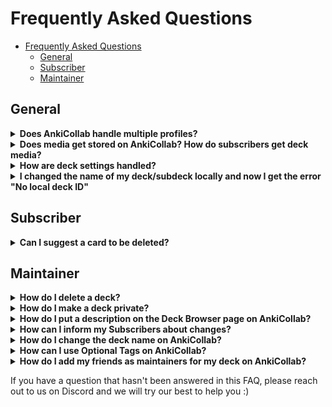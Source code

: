 # Frequently Asked Questions

- [Frequently Asked Questions](#frequently-asked-questions)
  - [General](#general)
  - [Subscriber](#subscriber)
  - [Maintainer](#maintainer)

## General

<details close>
<summary><b>Does AnkiCollab handle multiple profiles?</b></summary>
AnkiCollab does not currently respect separate Anki profiles. If you subscribe to a deck on one profile, then switch to another, it will redownload the fresh deck. A workaround for this is to disable the addon. <code>Tools → Add-ons → Select AnkiCollab → Toggle Enabled</code>
</details>

<details close>
<summary><b>Does media get stored on AnkiCollab? How do subscribers get deck media?</b></summary>
AnkiCollab does not upload media (images, audio, etc.) when publishing a deck or suggesting changes. If a deck has media, the maintainer should have a link available for you to download.
</details>

<details close>
<summary><b>How are deck settings handled?</b></summary>
Deck settings — learning steps, new card limits, maximum interval, etc. — are not uploaded when publishing a deck. When a subscriber downloads a deck, their default deck options are assigned. If you want a subscriber to use specific settings, make a note of them in the deck description.
</details>

<details close>
<summary><b>I changed the name of my deck/subdeck locally and now I get the error "No local deck ID"</b></summary>
Deck names should correlate exactly to the name that is on AnkiCollab. Currently there is no way to change your local deck name and continue publishing/receiving changes. Watch out for future changes though ;)
</details>

## Subscriber

<details close>
<summary><b>Can I suggest a card to be deleted?</b></summary>
Currently, there is no way to delete individual cards from a deck uploaded to <a href="https://ankicollab.com/decks">AnkiCollab.com/Decks</a>. As a workaround, suggest a tag like <code>#!DELETE</code> indicating that you want a card deleted.
</details>

## Maintainer

<details close>
<summary><b>How do I delete a deck?</b></summary>
You can delete a deck by going to the Manage Decks option on the side-bar -> select your deck in the page for the deck you are maintaining -> at the bottom of the page you will have the option to delete the deck
</details>

<details close>
<summary><b>How do I make a deck private?</b></summary>
You can make a deck private by going to the Manage Decks option on the side-bar -> select your deck in the page for the deck you are maintaining -> you will have a checkbox to make the deck private (unlisted) by simply clicking that checkbox the deck will be made private
</details>

<details close>
<summary><b>How do I put a description on the Deck Browser page on AnkiCollab?</b></summary>
When you initially publish a deck, the deck description is also uploaded and can be seen on AnkiCollab's deck browser page. If you want to change it, you can go to the Manage Decks option on the side-bar -> select your deck in the page for the deck you are maintaining -> you will have the option to Update deck description. keep in mind deck description is written using HTML (as is most things within anki) so you can style it accordingly
</details>

<details close>
<summary><b> How can I inform my Subscribers about changes?</b></summary>
This can be done by publishing a changelog message. To publish a changelog message you simply have to go to the Manage Decks option on the website side-bar -> select your deck in the page for the deck you are maintaining -> Add a changelog message as well as view your previous changelog messages (if you published any).
<br>
<img src="https://i.imgur.com/T4kiBYI.png" width="50%">
  
<br/><br/>
And subscribers will see a popup that lists all changes that occurred since they last updated:
<img src="https://i.imgur.com/mpzDCEB.png" width="50%">
</details>

<details close>
<summary><b>How do I change the deck name on AnkiCollab?</b></summary>
The only way to do that currently is by messaging the Discord group with your request here: https://discord.com/invite/9x4DRxzqwM 
Keep in mind that when you change the deck name on AnkiCollab, you will also have to change your deck name locally. All your subscribers must also change their deck name locally to receive changes.
</details>

<details close>
<summary><b>How can I use Optional Tags on AnkiCollab?</b></summary>
Optional Tags are a cool way to make your Deck Tag Structure less crowded. Imagine your deck is used by 3 different schools and each school has the cards tagged according to their school curriculum. Not all subscribers want to have all these curriculums in their local collection because it makes it a lot less readable. 
To solve that issue, you can use Optional Tags! These tags are only synchronized to the users that subscribed to them.
<br /><br />
To create a new Optional Tag group, navigate to the AnkiCollab Website > Manage Decks > Select your Deck > Optional Tags: Show All.

<br />
This will bring you to a page like this:
<br />
<img src="https://cdn.discordapp.com/attachments/1066468817351483502/1102317974511177858/RynkViW.png" width="50%">

Here you can add the new Tag Groups you want to use (For example, one for each school).

After you've added these, go ahead and open Anki!

To classify a tag as an "optional tag" it needs the prefix <code>AnkiCollab_Optional::</code> followed by the tag group you just specified on the website.

An example tag could look like this:
<br />
<img src="https://i.imgur.com/aRknj1g.png" width="50%">

Now you can go ahead and tag your notes to your liking and the subscribers will see a popup like this, when they subscribe to your deck:
<br />
<img src="https://cdn.discordapp.com/attachments/1066468817351483502/1102317974846718072/ZGS1WNr.png" width="50%">

and if they choose to subscribe to the ASU Tag, they will find all the tagged cards in their collection, but none of the tags they haven't subscribed to!
<br />
<img src="https://i.imgur.com/L0vmXlP.png" width="50%"> 

Note that this only affects tags. Notes and Cards are unaffected by this. All subscribers will always get all cards no matter what tag they have.
</details>

<details close>
<summary><b>How do I add my friends as maintainers for my deck on AnkiCollab?</b></summary>
You can add maintainers by going to the Manage Decks option on the side-bar -> select your deck in the page for the deck you are maintaining -> on the left you should see a title that says "Mainters" underneath which there is a button that says "Show All"; click the "Show All" button -> a list of current maintainers for the deck will be displayed as well as an input box to add the email of new maintainers -> add the email of your friend in the input box and click the green "Add" button. Now when your friend logs in to the AnkiCollab website using their email they will be able to see your deck in "Manage Decks"
  
![Screenshot from 2023-06-04 18-49-41](https://github.com/CravingCrates/AnkiCollab-Plugin/assets/70135155/2777a855-f387-4731-a443-264070d96312)
![Screenshot from 2023-06-04 19-04-49](https://github.com/CravingCrates/AnkiCollab-Plugin/assets/70135155/723a7182-308f-4ab1-9efa-debe7672936d)

  
</details>

If you have a question that hasn't been answered in this FAQ, please reach out to us on Discord and we will try our best to help you :)

